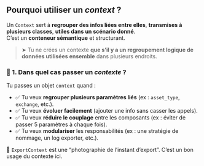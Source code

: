 ## Pourquoi utiliser un _context_ ?

Un `Context` sert à **regrouper des infos liées entre elles**, **transmises à plusieurs classes**, **utiles dans un scénario donné**.  
C’est un **conteneur sémantique** et structurant.

> ➤ Tu ne crées un contexte **que s’il y a un regroupement logique de données utilisées ensemble** dans plusieurs endroits.

### 🔁 1. **Dans quel cas passer un _contexte_ ?**

Tu passes un objet `context` quand :

- ✅ Tu veux **regrouper plusieurs paramètres liés** (ex : `asset_type`, `exchange`, etc.).
- ✅ Tu veux **évoluer facilement** (ajouter une info sans casser les appels).
- ✅ Tu veux **réduire le couplage** entre les composants (ex : éviter de passer 5 paramètres à chaque fois).  
- ✅ Tu veux **modulariser** les responsabilités (ex : une stratégie de nommage, un log exporter, etc.).
   
🎯 `ExportContext` est une “photographie de l’instant d’export”. C’est un bon usage du contexte ici.